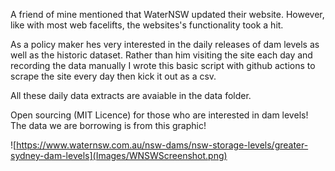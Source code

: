 A friend of mine mentioned that WaterNSW updated their website.
However, like with most web facelifts, the websites's functionality took a hit.

As a policy maker hes very interested in the daily releases of dam levels as well as the historic dataset.
Rather than him visiting the site each day and recording the data manually I wrote this basic script with github actions to scrape the site every day then kick it out as a csv.

All these daily data extracts are avaiable in the data folder.

Open sourcing (MIT Licence) for those who are interested in dam levels!
The data we are borrowing is from this graphic!

![https://www.waternsw.com.au/nsw-dams/nsw-storage-levels/greater-sydney-dam-levels](Images/WNSWScreenshot.png)